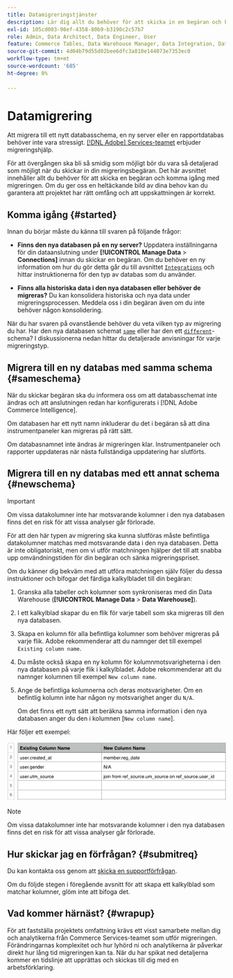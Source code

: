 ```yaml
---
title: Datamigreringstjänster
description: Lär dig allt du behöver för att skicka in en begäran och komma igång med migreringen.
exl-id: 105cd003-98ef-4358-80b9-b3190c2c57b7
role: Admin, Data Architect, Data Engineer, User
feature: Commerce Tables, Data Warehouse Manager, Data Integration, Data Import/Export
source-git-commit: 4d04b79d55d02bee6dfc3a810e144073e7353ec0
workflow-type: tm+mt
source-wordcount: '685'
ht-degree: 0%

---
```


# Datamigrering

Att migrera till ett nytt databasschema, en ny server eller en rapportdatabas behöver inte vara stressigt. [[!DNL Adobe] Services-teamet](https://experienceleague.adobe.com/docs/commerce-knowledge-base/kb/troubleshooting/miscellaneous/mbi-service-policies.html?lang=sv-SE) erbjuder migreringshjälp.

För att övergången ska bli så smidig som möjligt bör du vara så detaljerad som möjligt när du skickar in din migreringsbegäran. Det här avsnittet innehåller allt du behöver för att skicka en begäran och komma igång med migreringen. Om du ger oss en heltäckande bild av dina behov kan du garantera att projektet har rätt omfång och att uppskattningen är korrekt.

## Komma igång {#started}

Innan du börjar måste du känna till svaren på följande frågor:

* **Finns den nya databasen på en ny server?** Uppdatera inställningarna för din dataanslutning under **[!UICONTROL Manage Data** > **Connections]** innan du skickar en begäran. Om du behöver en ny information om hur du gör detta går du till avsnittet [`Integrations`](../integrations/integrations.md) och hittar instruktionerna för den typ av databas som du använder.

* **Finns alla historiska data i den nya databasen eller behöver de migreras?** Du kan konsolidera historiska och nya data under migreringsprocessen. Meddela oss i din begäran även om du inte behöver någon konsolidering.

När du har svaren på ovanstående behöver du veta vilken typ av migrering du har. Har den nya databasen schemat [`same`](#sameschema) eller har den ett [`different`](#newschema)-schema? I diskussionerna nedan hittar du detaljerade anvisningar för varje migreringstyp.

## Migrera till en ny databas med samma schema {#sameschema}

När du skickar begäran ska du informera oss om att databasschemat inte ändras och att anslutningen redan har konfigurerats i [!DNL Adobe Commerce Intelligence].

Om databasen har ett nytt namn inkluderar du det i begäran så att dina instrumentpaneler kan migreras på rätt sätt.

Om databasnamnet inte ändras är migreringen klar. Instrumentpaneler och rapporter uppdateras när nästa fullständiga uppdatering har slutförts.

## Migrera till en ny databas med ett annat schema {#newschema}

>[!IMPORTANT]
>
>Om vissa datakolumner inte har motsvarande kolumner i den nya databasen finns det en risk för att vissa analyser går förlorade.

För att den här typen av migrering ska kunna slutföras måste befintliga datakolumner matchas med motsvarande data i den nya databasen. Detta är inte obligatoriskt, men om vi utför matchningen hjälper det till att snabba upp omvändningstiden för din begäran och sänka migreringspriset.

Om du känner dig bekväm med att utföra matchningen själv följer du dessa instruktioner och bifogar det färdiga kalkylbladet till din begäran:

1. Granska alla tabeller och kolumner som synkroniseras med din Data Warehouse (**[!UICONTROL Manage Data** > **Data Warehouse]**).

1. I ett kalkylblad skapar du en flik för varje tabell som ska migreras till den nya databasen.

1. Skapa en kolumn för alla befintliga kolumner som behöver migreras på varje flik. Adobe rekommenderar att du namnger det till exempel `Existing column name`.

1. Du måste också skapa en ny kolumn för kolumnmotsvarigheterna i den nya databasen på varje flik i kalkylbladet. Adobe rekommenderar att du namnger kolumnen till exempel `New column name`.

1. Ange de befintliga kolumnerna och deras motsvarigheter. Om en befintlig kolumn inte har någon ny motsvarighet anger du `N/A`.

   Om det finns ett nytt sätt att beräkna samma information i den nya databasen anger du den i kolumnen [`New column name`].

Här följer ett exempel:

![Mallen för migreringskalkylblad med databasschema och tabellstruktur](../../../assets/Migration_Spreadsheet.png)

>[!NOTE]
>
>Om vissa datakolumner inte har motsvarande kolumner i den nya databasen finns det en risk för att vissa analyser går förlorade.

## Hur skickar jag en förfrågan? {#submitreq}

Du kan kontakta oss genom att [skicka en supportförfrågan](https://experienceleague.adobe.com/docs/commerce-knowledge-base/kb/troubleshooting/miscellaneous/mbi-service-policies.html?lang=sv-SE).

Om du följde stegen i föregående avsnitt för att skapa ett kalkylblad som matchar kolumner, glöm inte att bifoga det.

## Vad kommer härnäst? {#wrapup}

För att fastställa projektets omfattning krävs ett visst samarbete mellan dig och analytikerna från Commerce Services-teamet som utför migreringen. Förändringarnas komplexitet och hur lyhörd ni och analytikerna är påverkar direkt hur lång tid migreringen kan ta. När du har spikat ned detaljerna kommer en tidslinje att upprättas och skickas till dig med en arbetsförklaring.
